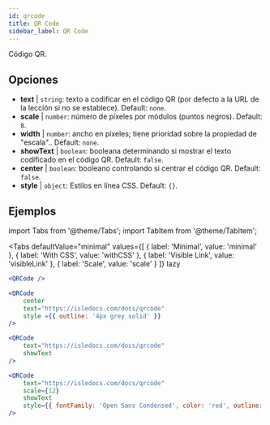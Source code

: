 ```yaml
---
id: qrcode
title: QR Code
sidebar_label: QR Code
---
```


Código QR.

## Opciones

* __text__ | `string`: texto a codificar en el código QR (por defecto a la URL de la lección si no se establece). Default: `none`.
* __scale__ | `number`: número de píxeles por módulos (puntos negros). Default: `8`.
* __width__ | `number`: ancho en píxeles; tiene prioridad sobre la propiedad de "escala".. Default: `none`.
* __showText__ | `boolean`: booleana determinando si mostrar el texto codificado en el código QR. Default: `false`.
* __center__ | `boolean`: booleano controlando si centrar el código QR. Default: `false`.
* __style__ | `object`: Estilos en línea CSS. Default: `{}`.


## Ejemplos

import Tabs from '@theme/Tabs';
import TabItem from '@theme/TabItem';

<Tabs
    defaultValue="minimal"
    values={[
        { label: 'Minimal', value: 'minimal' },
        { label: 'With CSS', value: 'withCSS' },
        { label: 'Visible Link', value: 'visibleLink' },
        { label: 'Scale', value: 'scale' }
    ]}
    lazy
>

<TabItem value="minimal">

```jsx live
<QRCode />
```

</TabItem>

<TabItem value="withCSS">

```jsx live
<QRCode 
    center 
    text="https://isledocs.com/docs/qrcode" 
    style ={{ outline: '4px grey solid' }}
/>
```

</TabItem>

<TabItem value="visibleLink">

```jsx live
<QRCode 
    text="https://isledocs.com/docs/qrcode"
    showText
/>
```

</TabItem>

<TabItem value="scale">

```jsx live
<QRCode 
    text="https://isledocs.com/docs/qrcode"
    scale={12}
    showText
    style={{ fontFamily: 'Open Sans Condensed', color: 'red', outline: '4px black solid' }}
/>
```

</TabItem>

</Tabs>
